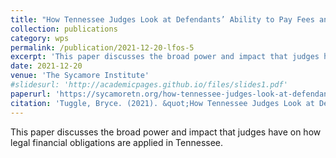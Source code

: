 ```yaml
---
title: "How Tennessee Judges Look at Defendants’ Ability to Pay Fees and Fines"
collection: publications
category: wps
permalink: /publication/2021-12-20-lfos-5
excerpt: 'This paper discusses the broad power and impact that judges have on how legal financial obligations are applied in Tennessee.'
date: 2021-12-20
venue: 'The Sycamore Institute'
#slidesurl: 'http://academicpages.github.io/files/slides1.pdf'
paperurl: 'https://sycamoretn.org/how-tennessee-judges-look-at-defendants-ability-to-pay-fees-and-fines/'
citation: 'Tuggle, Bryce. (2021). &quot;How Tennessee Judges Look at Defendants’ Ability to Pay Fees and Fines.&quot; <i>The Sycamore Institute</i>.'
---
```


This paper discusses the broad power and impact that judges have on how legal financial obligations are applied in Tennessee.

